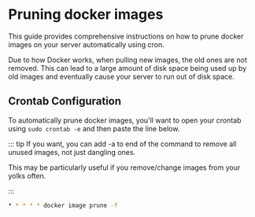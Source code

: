 # Pruning docker images

This guide provides comprehensive instructions on how to prune docker images on your server automatically using cron.

Due to how Docker works, when pulling new images, the old ones are not removed. This can lead to a large amount of disk space being used up by old images and eventually cause your server to run out of disk space.

## Crontab Configuration

To automatically prune docker images, you'll want to open your crontab using `sudo crontab -e` and then paste the line below.

::: tip
If you want, you can add -a to end of the command to remove all unused images, not just dangling ones.

This may be particularly useful if you remove/change images from your yolks often.

:::

```sh
* * * * * docker image prune -f
```
